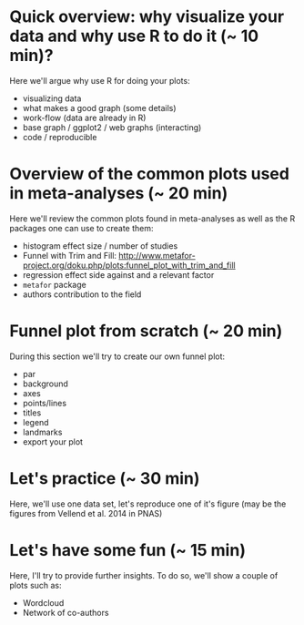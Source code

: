 # Quick overview: why visualize your data and why use R to do it (~ 10 min)?

Here we'll argue why use R for doing your plots:

  - visualizing data  
  - what makes a good graph (some details)  
  - work-flow (data are already in R)
  - base graph / ggplot2 / web graphs (interacting)
  - code / reproducible


# Overview of the common plots used in meta-analyses (~ 20 min)

Here we'll review the common plots found in meta-analyses as well as the R packages one can use to create them:

  - histogram effect size / number of studies   
  - Funnel with Trim and Fill:   http://www.metafor-project.org/doku.php/plots:funnel_plot_with_trim_and_fill   
  - regression effect side against and a relevant factor    
  - `metafor` package   
  - authors contribution to the field   


# Funnel plot from scratch (~ 20 min)

During this section we'll try to create our own funnel plot:

  - par
  - background
  - axes
  - points/lines
  - titles
  - legend
  - landmarks
  - export your plot

# Let's practice (~ 30 min)

Here, we'll use one data set, let's reproduce one of it's figure (may be the figures from Vellend et al. 2014 in PNAS)


# Let's have some fun (~ 15 min)

Here, I'll try to provide further insights. To do so,
we'll show a couple of plots such as:

  - Wordcloud
  - Network of co-authors
